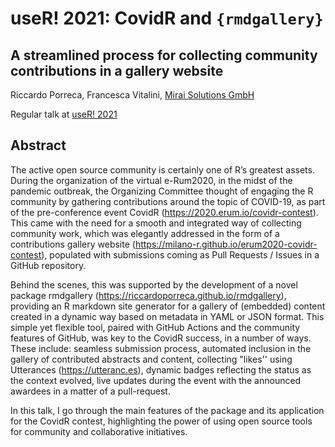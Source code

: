 # useR! 2021: CovidR and `{rmdgallery}`

## A streamlined process for collecting community contributions in a gallery website

Riccardo Porreca, Francesca Vitalini, [Mirai Solutions GmbH](https://mirai-solutions.ch)

Regular talk at [useR! 2021](https://user2021.r-project.org/)


## Abstract

The active open source community is certainly one of R’s greatest assets. During the organization of the virtual e-Rum2020, in the midst of the pandemic outbreak, the Organizing Committee thought of engaging the R community by gathering contributions around the topic of COVID-19, as part of the pre-conference event CovidR (https://2020.erum.io/covidr-contest). This came with the need for a smooth and integrated way of collecting community work, which was elegantly addressed in the form of a contributions gallery website (https://milano-r.github.io/erum2020-covidr-contest), populated with submissions coming as Pull Requests / Issues in a GitHub repository.

Behind the scenes, this was supported by the development of a novel package rmdgallery (https://riccardoporreca.github.io/rmdgallery), providing an R markdown site generator for a gallery of (embedded) content created in a dynamic way based on metadata in YAML or JSON format. This simple yet flexible tool, paired with GitHub Actions and the community features of GitHub, was key to the CovidR success, in a number of ways. These include: seamless submission process, automated inclusion in the gallery of contributed abstracts and content, collecting "likes'' using Utterances (https://utteranc.es), dynamic badges reflecting the status as the context evolved, live updates during the event with the announced awardees in a matter of a pull-request.

In this talk, I go through the main features of the package and its application for the CovidR contest, highlighting the power of using open source tools for community and collaborative initiatives.
